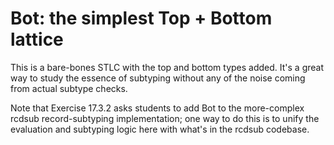 # Bot: the simplest Top + Bottom lattice

This is a bare-bones STLC with the top and bottom
types added. It's a great way to study the essence of
subtyping without any of the noise coming from actual
subtype checks.

Note that Exercise 17.3.2 asks students to add Bot to
the more-complex rcdsub record-subtyping implementation;
one way to do this is to unify the evaluation and subtyping
logic here with what's in the rcdsub codebase.
